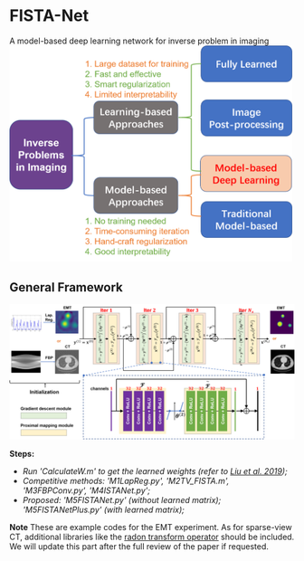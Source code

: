 
# FISTA-Net
A model-based deep learning network for inverse problem in imaging
<img src="DeepLearnings.png" width="500px"/>

General Framework
----------
<img src="FISTANet.png" width="700px"/>


**Steps:**
* _Run 'CalculateW.m' to get the learned weights (refer to [Liu et al. 2019](https://github.com/VITA-Group/ALISTA));_
* _Competitive methods: 'M1LapReg.py', 'M2TV_FISTA.m', 'M3FBPConv.py', 'M4ISTANet.py';_
* _Proposed: 'M5FISTANet.py' (without learned matrix); 'M5FISTANetPlus.py' (with learned matrix);_


**Note**
These are example codes for the EMT experiment. As for sparse-view CT, additional libraries like the [radon transform operator](https://github.com/matteo-ronchetti/torch-radon) should be included. We will update this part after the full review of the paper if requested. 

